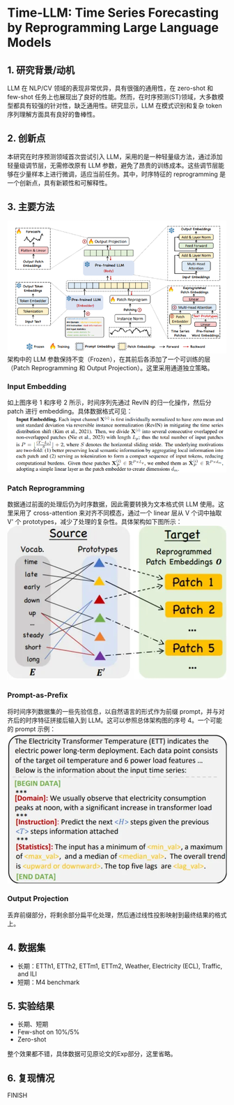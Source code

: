 # Time-LLM: Time Series Forecasting by Reprogramming Large Language Models

## 1. 研究背景/动机
LLM 在 NLP/CV 领域的表现非常优异，具有很强的通用性，在 zero-shot 和 few-shot 任务上也展现出了良好的性能。然而，在时序预测(ST)领域，大多数模型都具有较强的针对性，缺乏通用性。研究显示，LLM 在模式识别和复杂 token 序列理解方面具有良好的鲁棒性。

## 2. 创新点
本研究在时序预测领域首次尝试引入 LLM，采用的是一种轻量级方法，通过添加轻量级调节层，无需修改原有 LLM 参数，避免了昂贵的训练成本。这些调节层能够在少量样本上进行微调，适应当前任务。其中，时序特征的 reprogramming 是一个创新点，具有新颖性和可解释性。

## 3. 主要方法
![架构图](/pic/time-llm/structure.jpg)
架构中的 LLM 参数保持不变（Frozen），在其前后各添加了一个可训练的层（Patch Reprogramming 和 Output Projection）。这里采用通道独立策略。

### Input Embedding
如上图序号 1 和序号 2 所示，时间序列先通过 RevIN 的归一化操作，然后分 patch 进行 embedding。具体数据格式可见：
![数据格式](/pic/time-llm/data.jpg)

### Patch Reprogramming
数据通过前面的处理后仍为时序数据，因此需要转换为文本格式供 LLM 使用。这里采用了 cross-attention 来对齐不同模态，通过一个 linear 层从 V 个词中抽取 V' 个 prototypes，减少了处理的复杂性。具体架构如下图所示：
![架构细节](/pic/time-llm/reprogram.jpg)

### Prompt-as-Prefix
将时间序列数据集的一些先验信息，以自然语言的形式作为前缀 prompt，并与对齐后的时序特征拼接后输入到 LLM。这可以参照总体架构图的序号 4。一个可能的 prompt 示例：
![Prompt 示例](/pic/time-llm/prompt.jpg)

### Output Projection
丢弃前缀部分，将剩余部分扁平化处理，然后通过线性投影映射到最终结果的格式上。

## 4. 数据集
- 长期：ETTh1, ETTh2, ETTm1, ETTm2, Weather, Electricity (ECL), Traffic, and ILI
- 短期：M4 benchmark

## 5. 实验结果
- 长期、短期
- Few-shot on 10%/5%
- Zero-shot

整个效果都不错，具体数据可见原论文的Exp部分，这里省略。
## 6. 复现情况
FINISH